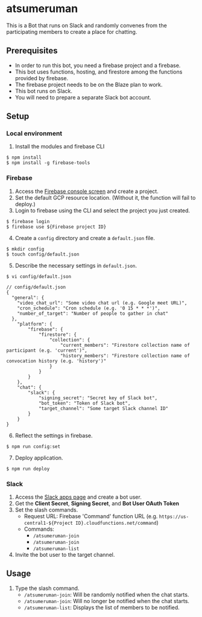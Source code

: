 # atsumeruman

This is a Bot that runs on Slack and randomly convenes from the participating members to create a place for chatting.

## Prerequisites

- In order to run this bot, you need a firebase project and a firebase.
- This bot uses functions, hosting, and firestore among the functions provided by firebase.
- The firebase project needs to be on the Blaze plan to work.
- This bot runs on Slack.
- You will need to prepare a separate Slack bot account.

## Setup

### Local environment

1. Install the modules and firebase CLI

```
$ npm install
$ npm install -g firebase-tools
```

### Firebase

1. Access the [Firebase console screen](https://console.firebase.google.com/) and create a project.
2. Set the default GCP resource location. (Without it, the function will fail to deploy.)
3. Login to firebase using the CLI and select the project you just created.

```
$ firebase login
$ firebase use ${Firebase project ID}
```

4. Create a `config` directory and create a `default.json` file.

```
$ mkdir config
$ touch config/default.json
```

5. Describe the necessary settings in `default.json`.

```
$ vi config/default.json

// config/default.json
{
  "general": {
    "video_chat_url": "Some video chat url (e.g. Google meet URL)",
    "cron_schedule": "Cron schedule (e.g. '0 15 * * *')",
    "number_of_target": "Number of people to gather in chat"
  },
	"platform": {
		"firebase": {
			"firestore": {
				"collection": {
					"current_members": "Firestore collection name of participant (e.g. 'current')",
					"history_members": "Firestore collection name of convocation history (e.g. 'history')"
				}
			}
		}
	},
	"chat": {
		"slack": {
			"signing_secret": "Secret key of Slack bot",
			"bot_token": "Token of Slack bot",
			"target_channel": "Some target Slack channel ID"
		}
	}
}
```

6. Reflect the settings in firebase.

```
$ npm run config:set
```

7. Deploy application.

```
$ npm run deploy
```

### Slack

1. Access the [Slack apps page](https://api.slack.com/apps) and create a bot user.
2. Get the **Client Secret**, **Signing Secret**, and **Bot User OAuth Token**
3. Set the slash commands.
   - Request URL: Firebase 'Command' function URL (e.g. `https://us-central1-${Project ID}.cloudfunctions.net/command`)
   - Commands:
     - `/atsumeruman-join`
     - `/atsumeruman-join`
     - `/atsumeruman-list`
4. Invite the bot user to the target channel.

## Usage

1. Type the slash command.
   - `/atsumeruman-join`: Will be randomly notified when the chat starts.
   - `/atsumeruman-join`: Will no longer be notified when the chat starts.
   - `/atsumeruman-list`: Displays the list of members to be notified.
